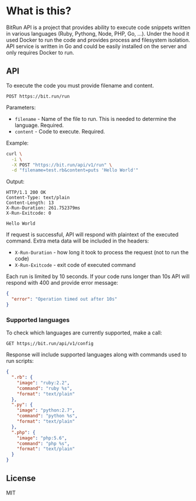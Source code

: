 # What is this?

BitRun API is a project that provides ability to execute code snippets
written in various languages (Ruby, Pythong, Node, PHP, Go, ...). Under the hood
it used Docker to run the code and provides process and filesystem isolation. API
service is written in Go and could be easily installed on the server and only 
requires Docker to run.

## API

To execute the code you must provide filename and content. 

```
POST https://bit.run/run
```

Parameters:

- `filename` - Name of the file to run. This is needed to determine the language. Required.
- `content` - Code to execute. Required.

Example:

```bash
curl \
  -i \
  -X POST "https://bit.run/api/v1/run" \
  -d "filename=test.rb&content=puts 'Hello World'"
```

Output:

```
HTTP/1.1 200 OK
Content-Type: text/plain
Content-Length: 13
X-Run-Duration: 261.752379ms
X-Run-Exitcode: 0

Hello World
```

If request is successful, API will respond with plaintext of the executed command.
Extra meta data will be included in the headers:

- `X-Run-Duration` - how long it took to process the request (not to run the code)
- `X-Run-Exitcode` - exit code of executed command

Each run is limited by 10 seconds. If your code runs longer than 10s API will
respond with 400 and provide error message:

```json
{
  "error": "Operation timed out after 10s"
}
```

### Supported languages

To check which languages are currently supported, make a call:

```
GET https;//bit.run/api/v1/config
```

Response will include supported languages along with commands used to run scripts:

```json
{
  ".rb": {
    "image": "ruby:2.2",
    "command": "ruby %s",
    "format": "text/plain"
  },
  ".py": {
    "image": "python:2.7",
    "command": "python %s",
    "format": "text/plain"
  },
  ".php": {
    "image": "php:5.6",
    "command": "php %s",
    "format": "text/plain"
  }
}
```

## License

MIT